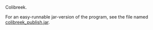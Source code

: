 Colibreek.

For an easy-runnable jar-version of the program, see the file named <a href="https://bitbucket.org/madsop/colibreek-public/src/12ac0f25b13afa3123dfecf2ca22b8d5a06f26b2/colibreek_publish.jar?at=default">colibreek_publish.jar</a>.